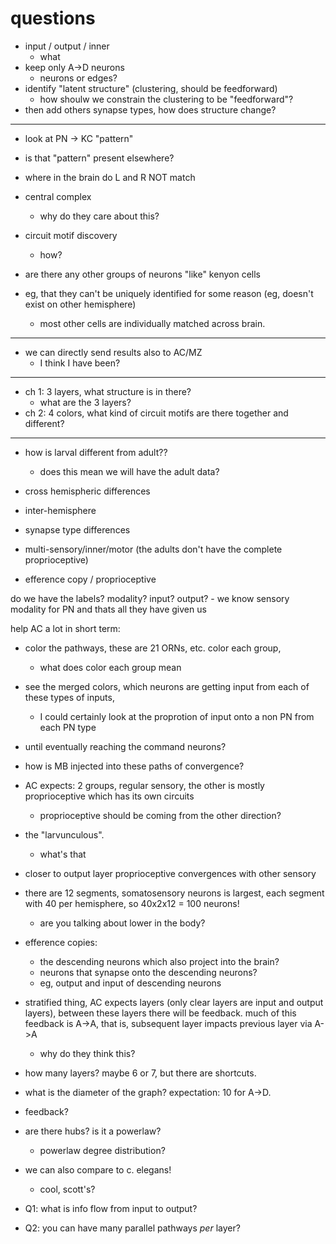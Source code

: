 # questions

- input / output / inner 
    - what 
- keep only A->D neurons
    - neurons or edges?
- identify "latent structure" (clustering, should be feedforward)
    - how shoulw we constrain the clustering to be "feedforward"?
- then add others synapse types, how does structure change?

----

- look at PN -> KC "pattern"
- is that "pattern" present elsewhere?
- where in the brain do L and R NOT match

- central complex
    - why do they care about this?
- circuit motif discovery
    - how?

- are there any other groups of neurons "like" kenyon cells
- eg, that they can't be uniquely identified for some reason (eg, doesn't exist on other hemisphere)
  - most other cells are individually matched across brain.

----

- we can directly send results also to AC/MZ
    - I think I have been?

-----

- ch 1: 3 layers, what structure is in there?
    - what are the 3 layers?
- ch 2: 4 colors, what kind of circuit motifs are there together and different?

-----

- how is larval different from adult??
    - does this mean we will have the adult data?

- cross hemispheric differences
- inter-hemisphere
- synapse type differences
- multi-sensory/inner/motor  (the adults don't have the complete proprioceptive)
- efference copy  / proprioceptive

do we have the labels? modality? input? output?
    - we know sensory modality for PN and thats all they have given us 

help AC a lot in short term:

- color the pathways, these are 21 ORNs, etc. color each group,
    - what does color each group mean
- see the merged colors, which neurons are getting input from each of these types of inputs,
    - I could certainly look at the proprotion of input onto a non PN from each PN type
- until eventually reaching the command neurons?
- how is MB injected into these paths of convergence?
- AC expects: 2 groups, regular sensory, the other is mostly proprioceptive which has its own circuits
    - proprioceptive should be coming from the other direction?
- the "larvunculous".
    - what's that
- closer to output layer proprioceptive convergences with other sensory
- there are 12 segments, somatosensory neurons is largest, each segment with 40 per hemisphere, so 40x2x12 = 100 neurons!
    - are you talking about lower in the body?

- efference copies:
  
  - the descending neurons which also project into the brain?
  - neurons that synapse onto the descending neurons?
  - eg, output and input of descending neurons

- stratified thing, AC expects layers (only clear layers are input and output layers), between these layers there will be feedback.  much of this feedback is A->A, that is, subsequent layer impacts previous layer via A->A
    - why do they think this?
- how many layers? maybe 6 or 7, but there are shortcuts.
- what is the diameter of the graph? expectation: 10 for A->D.

- feedback?
- are there hubs? is it a powerlaw?
    - powerlaw degree distribution?
- we can also compare to c. elegans!
    - cool, scott's?

- Q1: what is info flow from input to output?
- Q2: you can have many parallel pathways *per* layer?